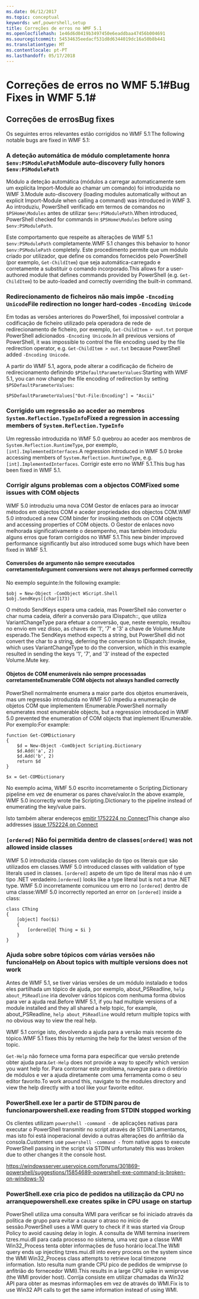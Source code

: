 ```yaml
---
ms.date: 06/12/2017
ms.topic: conceptual
keywords: wmf,powershell,setup
title: Correções de erros no WMF 5.1
ms.openlocfilehash: 1e46d6d0419b3497450e6eaddbaa47456b004691
ms.sourcegitcommit: 54534635eedacf531d8d6344019dc16a50b8b441
ms.translationtype: MT
ms.contentlocale: pt-PT
ms.lasthandoff: 05/17/2018
---
```

# <a name="bug-fixes-in-wmf-51"></a><span data-ttu-id="18f6a-103">Correções de erros no WMF 5.1#</span><span class="sxs-lookup"><span data-stu-id="18f6a-103">Bug Fixes in WMF 5.1#</span></span>

## <a name="bug-fixes"></a><span data-ttu-id="18f6a-104">Correções de erros</span><span class="sxs-lookup"><span data-stu-id="18f6a-104">Bug fixes</span></span> ##

<span data-ttu-id="18f6a-105">Os seguintes erros relevantes estão corrigidos no WMF 5.1:</span><span class="sxs-lookup"><span data-stu-id="18f6a-105">The following notable bugs are fixed in WMF 5.1:</span></span>

### <a name="module-auto-discovery-fully-honors-envpsmodulepath"></a><span data-ttu-id="18f6a-106">A deteção automática de módulo completamente honra `$env:PSModulePath`</span><span class="sxs-lookup"><span data-stu-id="18f6a-106">Module auto-discovery fully honors `$env:PSModulePath`</span></span> ###

<span data-ttu-id="18f6a-107">Módulo a deteção automática (módulos a carregar automaticamente sem um explícita Import-Module ao chamar um comando) foi introduzida no WMF 3.</span><span class="sxs-lookup"><span data-stu-id="18f6a-107">Module auto-discovery (loading modules automatically without an explicit Import-Module when calling a command) was introduced in WMF 3.</span></span>
<span data-ttu-id="18f6a-108">Ao introduziu, PowerShell verificado em termos de comandos no `$PSHome\Modules` antes de utilizar `$env:PSModulePath`.</span><span class="sxs-lookup"><span data-stu-id="18f6a-108">When introduced, PowerShell checked for commands in `$PSHome\Modules` before using `$env:PSModulePath`.</span></span>

<span data-ttu-id="18f6a-109">Este comportamento que respeite as alterações de WMF 5.1 `$env:PSModulePath` completamente.</span><span class="sxs-lookup"><span data-stu-id="18f6a-109">WMF 5.1 changes this behavior to honor `$env:PSModulePath` completely.</span></span>
<span data-ttu-id="18f6a-110">Este procedimento permite que um módulo criado por utilizador, que define os comandos fornecidos pelo PowerShell (por exemplo, `Get-ChildItem`) que seja automática-carregado e corretamente a substituir o comando incorporado.</span><span class="sxs-lookup"><span data-stu-id="18f6a-110">This allows for a user-authored module that defines commands provided by PowerShell (e.g. `Get-ChildItem`) to be auto-loaded and correctly overriding the built-in command.</span></span>

### <a name="file-redirection-no-longer-hard-codes--encoding-unicode"></a><span data-ttu-id="18f6a-111">Redirecionamento de ficheiros não mais impõe `-Encoding Unicode`</span><span class="sxs-lookup"><span data-stu-id="18f6a-111">File redirection no longer hard-codes `-Encoding Unicode`</span></span> ###

<span data-ttu-id="18f6a-112">Em todas as versões anteriores do PowerShell, foi impossível controlar a codificação de ficheiro utilizado pela operadora de rede de redirecionamento de ficheiro, por exemplo, `Get-ChildItem > out.txt` porque PowerShell adicionados `-Encoding Unicode`.</span><span class="sxs-lookup"><span data-stu-id="18f6a-112">In all previous versions of PowerShell, it was impossible to control the file encoding used by the file redirection operator, e.g. `Get-ChildItem > out.txt` because PowerShell added `-Encoding Unicode`.</span></span>

<span data-ttu-id="18f6a-113">A partir do WMF 5.1, agora, pode alterar a codificação de ficheiro de redirecionamento definindo `$PSDefaultParameterValues`:</span><span class="sxs-lookup"><span data-stu-id="18f6a-113">Starting with WMF 5.1, you can now change the file encoding of redirection by setting `$PSDefaultParameterValues`:</span></span>

```
$PSDefaultParameterValues["Out-File:Encoding"] = "Ascii"
```

### <a name="fixed-a-regression-in-accessing-members-of-systemreflectiontypeinfo"></a><span data-ttu-id="18f6a-114">Corrigido um regressão ao aceder ao membros `System.Reflection.TypeInfo`</span><span class="sxs-lookup"><span data-stu-id="18f6a-114">Fixed a regression in accessing members of `System.Reflection.TypeInfo`</span></span> ###

<span data-ttu-id="18f6a-115">Um regressão introduzida no WMF 5.0 quebrou ao aceder aos membros de `System.Reflection.RuntimeType`, por exemplo, `[int].ImplementedInterfaces`.</span><span class="sxs-lookup"><span data-stu-id="18f6a-115">A regression introduced in WMF 5.0 broke accessing members of `System.Reflection.RuntimeType`, e.g. `[int].ImplementedInterfaces`.</span></span>
<span data-ttu-id="18f6a-116">Corrigir este erro no WMF 5.1.</span><span class="sxs-lookup"><span data-stu-id="18f6a-116">This bug has been fixed in WMF 5.1.</span></span>


### <a name="fixed-some-issues-with-com-objects"></a><span data-ttu-id="18f6a-117">Corrigir alguns problemas com a objectos COM</span><span class="sxs-lookup"><span data-stu-id="18f6a-117">Fixed some issues with COM objects</span></span> ###

<span data-ttu-id="18f6a-118">WMF 5.0 introduziu uma nova COM Gestor de enlaces para ao invocar métodos em objectos COM e aceder propriedades dos objectos COM.</span><span class="sxs-lookup"><span data-stu-id="18f6a-118">WMF 5.0 introduced a new COM binder for invoking methods on COM objects and accessing properties of COM objects.</span></span>
<span data-ttu-id="18f6a-119">O Gestor de enlaces novo melhorada significativamente o desempenho, mas também introduziu alguns erros que foram corrigidos no WMF 5.1.</span><span class="sxs-lookup"><span data-stu-id="18f6a-119">This new binder improved performance significantly but also introduced some bugs which have been fixed in WMF 5.1.</span></span>

#### <a name="argument-conversions-were-not-always-performed-correctly"></a><span data-ttu-id="18f6a-120">Conversões de argumento não sempre executados corretamente</span><span class="sxs-lookup"><span data-stu-id="18f6a-120">Argument conversions were not always performed correctly</span></span> ####

<span data-ttu-id="18f6a-121">No exemplo seguinte:</span><span class="sxs-lookup"><span data-stu-id="18f6a-121">In the following example:</span></span>

```
$obj = New-Object -ComObject WScript.Shell
$obj.SendKeys([char]173)
```

<span data-ttu-id="18f6a-122">O método SendKeys espera uma cadeia, mas PowerShell não converter o char numa cadeia, diferir a conversão para IDispatch::, que utiliza VariantChangeType para efetuar a conversão, que, neste exemplo, resultou no envio em vez disso, as chaves de '1', '7' e '3' a chave de Volume.Mute esperado.</span><span class="sxs-lookup"><span data-stu-id="18f6a-122">The SendKeys method expects a string, but PowerShell did not convert the char to a string, deferring the conversion to IDispatch::Invoke, which uses VariantChangeType to do the conversion, which in this example resulted in sending the keys '1', '7', and '3' instead of the expected Volume.Mute key.</span></span>

#### <a name="enumerable-com-objects-not-always-handled-correctly"></a><span data-ttu-id="18f6a-123">Objetos de COM enumeráveis não sempre processadas corretamente</span><span class="sxs-lookup"><span data-stu-id="18f6a-123">Enumerable COM objects not always handled correctly</span></span> ####

<span data-ttu-id="18f6a-124">PowerShell normalmente enumera a maior parte dos objetos enumeráveis, mas um regressão introduzida no WMF 5.0 impediu a enumeração de objetos COM que implementem IEnumerable.</span><span class="sxs-lookup"><span data-stu-id="18f6a-124">PowerShell normally enumerates most enumerable objects, but a regression introduced in WMF 5.0 prevented the enumeration of COM objects that implement IEnumerable.</span></span>  <span data-ttu-id="18f6a-125">Por exemplo:</span><span class="sxs-lookup"><span data-stu-id="18f6a-125">For example:</span></span>

```
function Get-COMDictionary
{
    $d = New-Object -ComObject Scripting.Dictionary
    $d.Add('a', 2)
    $d.Add('b', 2)
    return $d
}

$x = Get-COMDictionary
```

<span data-ttu-id="18f6a-126">No exemplo acima, WMF 5.0 escrito incorretamente o Scripting.Dictionary pipeline em vez de enumerar os pares chave/valor.</span><span class="sxs-lookup"><span data-stu-id="18f6a-126">In the above example, WMF 5.0 incorrectly wrote the Scripting.Dictionary to the pipeline instead of enumerating the key/value pairs.</span></span>

<span data-ttu-id="18f6a-127">Isto também alterar endereços [emitir 1752224 no Connect](https://connect.microsoft.com/PowerShell/feedback/details/1752224)</span><span class="sxs-lookup"><span data-stu-id="18f6a-127">This change also addresses [issue 1752224 on Connect](https://connect.microsoft.com/PowerShell/feedback/details/1752224)</span></span>

### <a name="ordered-was-not-allowed-inside-classes"></a><span data-ttu-id="18f6a-128">`[ordered]` Não foi permitida dentro de classes</span><span class="sxs-lookup"><span data-stu-id="18f6a-128">`[ordered]` was not allowed inside classes</span></span> ###

<span data-ttu-id="18f6a-129">WMF 5.0 introduzida classes com validação do tipo os literais que são utilizados em classes.</span><span class="sxs-lookup"><span data-stu-id="18f6a-129">WMF 5.0 introduced classes with validation of type literals used in classes.</span></span>
<span data-ttu-id="18f6a-130">`[ordered]` aspeto de um tipo de literal mas não é um tipo .NET verdadeiro.</span><span class="sxs-lookup"><span data-stu-id="18f6a-130">`[ordered]` looks like a type literal but is not a true .NET type.</span></span>
<span data-ttu-id="18f6a-131">WMF 5.0 incorretamente comunicou um erro no `[ordered]` dentro de uma classe:</span><span class="sxs-lookup"><span data-stu-id="18f6a-131">WMF 5.0 incorrectly reported an error on `[ordered]` inside a class:</span></span>

```
class CThing
{
    [object] foo($i)
    {
        [ordered]@{ Thing = $i }
    }
}
```


### <a name="help-on-about-topics-with-multiple-versions-does-not-work"></a><span data-ttu-id="18f6a-132">Ajuda sobre sobre tópicos com várias versões não funciona</span><span class="sxs-lookup"><span data-stu-id="18f6a-132">Help on About topics with multiple versions does not work</span></span> ###

<span data-ttu-id="18f6a-133">Antes de WMF 5.1, se tiver várias versões de um módulo instalado e todos eles partilhada um tópico de ajuda, por exemplo, about_PSReadline, `help about_PSReadline` iria devolver vários tópicos com nenhuma forma óbvios para ver a ajuda real.</span><span class="sxs-lookup"><span data-stu-id="18f6a-133">Before WMF 5.1, if you had multiple versions of a module installed and they all shared a help topic, for example, about_PSReadline, `help about_PSReadline` would return multiple topics with no obvious way to view the real help.</span></span>

<span data-ttu-id="18f6a-134">WMF 5.1 corrige isto, devolvendo a ajuda para a versão mais recente do tópico.</span><span class="sxs-lookup"><span data-stu-id="18f6a-134">WMF 5.1 fixes this by returning the help for the latest version of the topic.</span></span>

<span data-ttu-id="18f6a-135">`Get-Help` não fornece uma forma para especificar que versão pretende obter ajuda para.</span><span class="sxs-lookup"><span data-stu-id="18f6a-135">`Get-Help` does not provide a way to specify which version you want help for.</span></span>
<span data-ttu-id="18f6a-136">Para contornar este problema, navegue para o diretório de módulos e ver a ajuda diretamente com uma ferramenta como o seu editor favorito.</span><span class="sxs-lookup"><span data-stu-id="18f6a-136">To work around this, navigate to the modules directory and view the help directly with a tool like your favorite editor.</span></span>

### <a name="powershellexe-reading-from-stdin-stopped-working"></a><span data-ttu-id="18f6a-137">PowerShell.exe ler a partir de STDIN parou de funcionar</span><span class="sxs-lookup"><span data-stu-id="18f6a-137">powershell.exe reading from STDIN stopped working</span></span>

<span data-ttu-id="18f6a-138">Os clientes utilizam `powershell -command -` de aplicações nativas para executar o PowerShell transmitir no script através de STDIN Lamentamos, mas isto foi está inoperacional devido a outras alterações do anfitrião da consola.</span><span class="sxs-lookup"><span data-stu-id="18f6a-138">Customers use `powershell -command -` from native apps to execute PowerShell passing in the script via STDIN unfortunately this was broken due to other changes it the console host.</span></span>

https://windowsserver.uservoice.com/forums/301869-powershell/suggestions/15854689-powershell-exe-command-is-broken-on-windows-10

### <a name="powershellexe-creates-spike-in-cpu-usage-on-startup"></a><span data-ttu-id="18f6a-139">PowerShell.exe cria pico de pedidos na utilização da CPU no arranque</span><span class="sxs-lookup"><span data-stu-id="18f6a-139">powershell.exe creates spike in CPU usage on startup</span></span>

<span data-ttu-id="18f6a-140">PowerShell utiliza uma consulta WMI para verificar se foi iniciado através da política de grupo para evitar a causar o atraso no início de sessão.</span><span class="sxs-lookup"><span data-stu-id="18f6a-140">PowerShell uses a WMI query to check if it was started via Group Policy to avoid causing delay in login.</span></span>
<span data-ttu-id="18f6a-141">A consulta de WMI termina inserirem tzres.mui.dll para cada processo no sistema, uma vez que a classe WMI Win32_Process tenta obter informações de fuso horário local.</span><span class="sxs-lookup"><span data-stu-id="18f6a-141">The WMI query ends up injecting tzres.mui.dll into every process on the system since the WMI Win32_Process class attempts to retrieve local timezone information.</span></span>
<span data-ttu-id="18f6a-142">Isto resulta num grande CPU pico de pedidos de wmiprvse (o anfitrião do fornecedor WMI).</span><span class="sxs-lookup"><span data-stu-id="18f6a-142">This results in a large CPU spike in wmiprvse (the WMI provider host).</span></span>
<span data-ttu-id="18f6a-143">Corrija consiste em utilizar chamadas da Win32 API para obter as mesmas informações em vez de através do WMI.</span><span class="sxs-lookup"><span data-stu-id="18f6a-143">Fix is to use Win32 API calls to get the same information instead of using WMI.</span></span>
